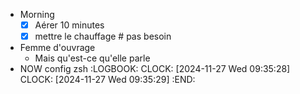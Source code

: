 - Morning
  * [x] Aérer 10 minutes
  * [x] mettre le chauffage # pas besoin
- Femme d'ouvrage
	- Mais qu'est-ce qu'elle parle
- NOW config zsh
  :LOGBOOK:
  CLOCK: [2024-11-27 Wed 09:35:28]
  CLOCK: [2024-11-27 Wed 09:35:29]
  :END: